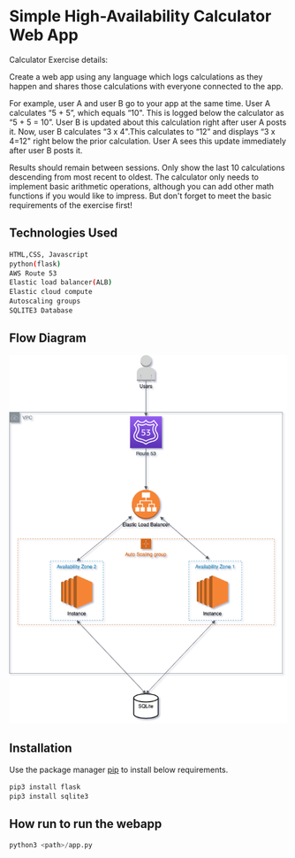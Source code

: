 #   Simple High-Availability Calculator Web App

Calculator Exercise details:


Create a web app using any language which logs calculations as they happen and shares those calculations with everyone connected to the app.


For example, user A and user B go to your app at the same time. User A calculates “5 + 5”, which equals “10". This is logged below the calculator as “5 + 5 = 10”. User B is updated about this calculation right after user A posts it. Now, user B calculates “3 x 4".This calculates to “12” and displays “3 x 4=12" right below the prior calculation. User A sees this update immediately after user B posts it.


Results should remain between sessions. Only show the last 10 calculations descending from most recent to oldest. The calculator only needs to implement basic arithmetic operations, although you can add other math functions if you would like to impress. But don't forget to meet the basic requirements of the exercise first!

## Technologies Used
```bash
HTML,CSS, Javascript
python(flask)
AWS Route 53
Elastic load balancer(ALB)
Elastic cloud compute
Autoscaling groups
SQLITE3 Database
```

## Flow Diagram 

![](images/diagram.png)

## Installation

Use the package manager [pip](https://pip.pypa.io/en/stable/) to install below requirements.

```bash
pip3 install flask
pip3 install sqlite3
```

## How run to run the webapp
```python
python3 <path>/app.py
```
